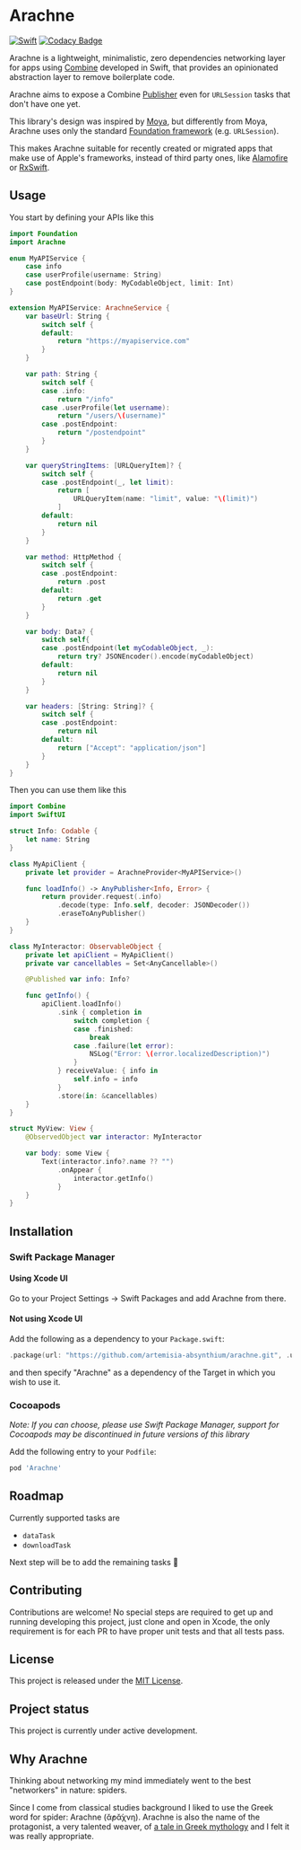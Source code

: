 # Arachne

[![Swift](https://github.com/artemisia-absynthium/arachne/actions/workflows/swift.yml/badge.svg)](https://github.com/artemisia-absynthium/arachne/actions/workflows/swift.yml)
[![Codacy Badge](https://app.codacy.com/project/badge/Grade/d00911ec2c7048888abff2642b7ca6f5)](https://www.codacy.com/gh/artemisia-absynthium/arachne/dashboard?utm_source=github.com&amp;utm_medium=referral&amp;utm_content=artemisia-absynthium/arachne&amp;utm_campaign=Badge_Grade)

Arachne is a lightweight, minimalistic, zero dependencies networking layer for apps using [Combine](https://developer.apple.com/documentation/combine) developed in Swift, that provides an opinionated abstraction layer to remove boilerplate code.

Arachne aims to expose a Combine [Publisher](https://developer.apple.com/documentation/combine/publisher) even for `URLSession` tasks that don't have one yet.

This library's design was inspired by [Moya](https://github.com/Moya/Moya), but differently from Moya, Arachne uses only the standard [Foundation framework](https://developer.apple.com/documentation/foundation/url_loading_system) (e.g. `URLSession`).

This makes Arachne suitable for recently created or migrated apps that make use of Apple's frameworks, instead of third party ones, like [Alamofire](https://github.com/Alamofire/Alamofire) or [RxSwift](https://github.com/ReactiveX/RxSwift).

## Usage

You start by defining your APIs like this

```swift
import Foundation
import Arachne

enum MyAPIService {
    case info
    case userProfile(username: String)
    case postEndpoint(body: MyCodableObject, limit: Int)
}

extension MyAPIService: ArachneService {
    var baseUrl: String {
        switch self {
        default:
            return "https://myapiservice.com"
        }
    }

    var path: String {
        switch self {
        case .info:
            return "/info"
        case .userProfile(let username):
            return "/users/\(username)"
        case .postEndpoint:
            return "/postendpoint"
        }
    }

    var queryStringItems: [URLQueryItem]? {
        switch self {
        case .postEndpoint(_, let limit):
            return [
                URLQueryItem(name: "limit", value: "\(limit)")
            ]
        default:
            return nil
        }
    }

    var method: HttpMethod {
        switch self {
        case .postEndpoint:
            return .post
        default:
            return .get
        }
    }

    var body: Data? {
        switch self{
        case .postEndpoint(let myCodableObject, _):
            return try? JSONEncoder().encode(myCodableObject)
        default:
            return nil
        }
    }

    var headers: [String: String]? {
        switch self {
        case .postEndpoint:
            return nil
        default:
            return ["Accept": "application/json"]
        }
    }
}
```

Then you can use them like this

```swift
import Combine
import SwiftUI

struct Info: Codable {
    let name: String
}

class MyApiClient {
    private let provider = ArachneProvider<MyAPIService>()

    func loadInfo() -> AnyPublisher<Info, Error> {
        return provider.request(.info)
            .decode(type: Info.self, decoder: JSONDecoder())
            .eraseToAnyPublisher()
    }
}

class MyInteractor: ObservableObject {
    private let apiClient = MyApiClient()
    private var cancellables = Set<AnyCancellable>()

    @Published var info: Info?

    func getInfo() {
        apiClient.loadInfo()
            .sink { completion in
                switch completion {
                case .finished:
                    break
                case .failure(let error):
                    NSLog("Error: \(error.localizedDescription)")
                }
            } receiveValue: { info in
                self.info = info
            }
            .store(in: &cancellables)
    }
}

struct MyView: View {
    @ObservedObject var interactor: MyInteractor

    var body: some View {
        Text(interactor.info?.name ?? "")
            .onAppear {
                interactor.getInfo()
            }
    }
}
```

## Installation

### Swift Package Manager

#### Using Xcode UI

Go to your Project Settings -> Swift Packages and add Arachne from there.

#### Not using Xcode UI

Add the following as a dependency to your `Package.swift`:

```swift
.package(url: "https://github.com/artemisia-absynthium/arachne.git", .upToNextMajor(from: "0.2.0"))
```
and then specify "Arachne" as a dependency of the Target in which you wish to use it.

### Cocoapods

_Note: If you can choose, please use Swift Package Manager, support for Cocoapods may be discontinued in future versions of this library_

Add the following entry to your `Podfile`:

```ruby
pod 'Arachne'
```

## Roadmap

Currently supported tasks are
*   `dataTask`
*   `downloadTask`

Next step will be to add the remaining tasks 🚧

## Contributing

Contributions are welcome!
No special steps are required to get up and running developing this project, just clone and open in Xcode, the only requirement is for each PR to have proper unit tests and that all tests pass.

## License

This project is released under the [MIT License](https://github.com/artemisia-absynthium/arachne/blob/main/LICENSE).

## Project status

This project is currently under active development.

## Why Arachne

Thinking about networking my mind immediately went to the best "networkers" in nature: spiders.

Since I come from classical studies background I liked to use the Greek word for spider: Arachne (ᾰ̓ρᾰ́χνη). Arachne is also the name of the protagonist, a very talented weaver, of [a tale in Greek mythology](https://en.wikipedia.org/wiki/Arachne) and I felt it was really appropriate.

